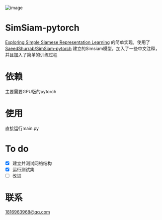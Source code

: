 ![image](https://user-images.githubusercontent.com/55782331/138107869-3922a957-0e50-419d-9d12-5bf56e93805a.png)

# SimSiam-pytorch

[Exploring Simple Siamese Representation Learning](https://arxiv.org/abs/2011.10566)
的简单实现，使用了[SaeedShurrab/SimSiam-pytorch](https://github.com/SaeedShurrab/SimSiam-pytorch)
建立的Simsiam模型，加入了一些中文注释，并且加入了简单的训练过程

# 依赖

主要需要GPU版的pytorch

# 使用

直接运行main.py

# To do

- [x] 建立并测试网络结构
- [x] 运行测试集
- [ ] 改进

# 联系

1816963968@qq.com
